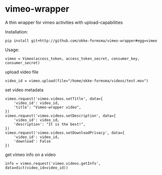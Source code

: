 vimeo-wrapper
=============

A thin wrapper for vimeo activities with upload-capabilities

Installation:
    
    pip install git+http://github.com/okke-formsma/vimeo-wrapper#egg=vimeo

Usage:

    vimeo = Vimeo(access_token, access_token_secret, consumer_key, consumer_secret)

upload video file

    video_id = vimeo.upload(file="/home/okke-formsma/videos/test.mov")

set video metadata

    vimeo.request('vimeo.videos.setTitle', data={
        'video_id': video_id,
        'title': "Vimeo-wrapper video",
    })
    vimeo.request('vimeo.videos.setDescription', data={
        'video_id': video_id,
        'description': "It is the best!",
    })
    vimeo.request('vimeo.videos.setDownloadPrivacy', data={
        'video_id': video_id,
        'download': False
    })
  
get vimeo info on a video

    info = vimeo.request('vimeo.videos.getInfo', data=dict(video_id=video_id))
